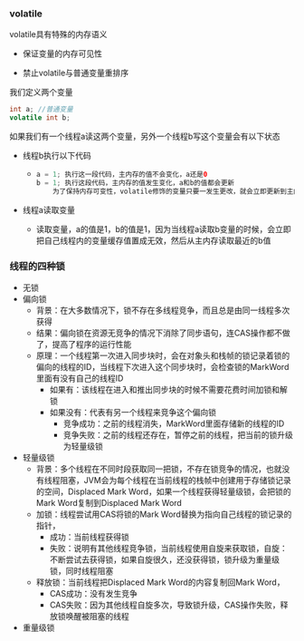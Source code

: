 ### volatile

volatile具有特殊的内存语义

- 保证变量的内存可见性

- 禁止volatile与普通变量重排序

  

我们定义两个变量

```Java
int a; //普通变量
volatile int b;
```

如果我们有一个线程a读这两个变量，另外一个线程b写这个变量会有以下状态

- 线程b执行以下代码

  - ```java
    a = 1; 执行这一段代码，主内存的值不会变化，a还是0
    b = 1; 执行这段代码，主内存的值发生变化，a和b的值都会更新
        为了保持内存可变性，volatile修饰的变量只要一发生更改，就会立即更新到主内存
    ```

- 线程a读取变量
  - 读取变量，a的值是1，b的值是1，因为当线程a读取b变量的时候，会立即把自己线程内的变量缓存值置成无效，然后从主内存读取最近的b值

### 线程的四种锁

- 无锁
- 偏向锁
  - 背景：在大多数情况下，锁不存在多线程竞争，而且总是由同一线程多次获得
  - 结果：偏向锁在资源无竞争的情况下消除了同步语句，连CAS操作都不做了，提高了程序的运行性能
  - 原理：一个线程第一次进入同步块时，会在对象头和栈帧的锁记录着锁的偏向的线程的ID，当线程下次进入这个同步块时，会检查锁的MarkWord里面有没有自己的线程ID
    - 如果有：该线程在进入和推出同步块的时候不需要花费时间加锁和解锁
    - 如果没有：代表有另一个线程来竞争这个偏向锁
      - 竞争成功：之前的线程消失，MarkWord里面存储新的线程的ID
      - 竞争失败：之前的线程还存在，暂停之前的线程，把当前的锁升级为轻量级锁
- 轻量级锁
  - 背景：多个线程在不同时段获取同一把锁，不存在锁竞争的情况，也就没有线程阻塞，JVM会为每个线程在当前线程的栈帧中创建用于存储锁记录的空间，Displaced Mark Word，如果一个线程获得轻量级锁，会把锁的Mark Word复制到Displaced Mark Word
  - 加锁：线程尝试用CAS将锁的Mark Word替换为指向自己线程的锁记录的指针，
    - 成功：当前线程获得锁
    - 失败：说明有其他线程竞争锁，当前线程使用自旋来获取锁，自旋：不断尝试去获得锁，如果自旋很久，还没获得锁，锁升级为重量级锁，同时线程阻塞
  - 释放锁：当前线程把Displaced Mark Word的内容复制回Mark Word，
    - CAS成功：没有发生竞争
    - CAS失败：因为其他线程自旋多次，导致锁升级，CAS操作失败，释放锁唤醒被阻塞的线程
- 重量级锁